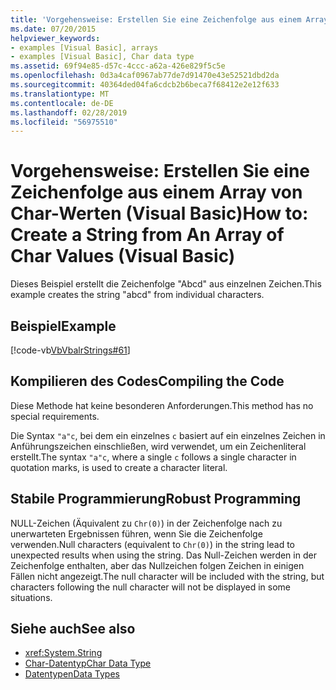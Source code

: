 ```yaml
---
title: 'Vorgehensweise: Erstellen Sie eine Zeichenfolge aus einem Array von Char-Werten (Visual Basic)'
ms.date: 07/20/2015
helpviewer_keywords:
- examples [Visual Basic], arrays
- examples [Visual Basic], Char data type
ms.assetid: 69f94e85-d57c-4ccc-a62a-426e829f5c5e
ms.openlocfilehash: 0d3a4caf0967ab77de7d91470e43e52521dbd2da
ms.sourcegitcommit: 40364ded04fa6cdcb2b6beca7f68412e2e12f633
ms.translationtype: MT
ms.contentlocale: de-DE
ms.lasthandoff: 02/28/2019
ms.locfileid: "56975510"
---
```

# <a name="how-to-create-a-string-from-an-array-of-char-values-visual-basic"></a><span data-ttu-id="40f8f-102">Vorgehensweise: Erstellen Sie eine Zeichenfolge aus einem Array von Char-Werten (Visual Basic)</span><span class="sxs-lookup"><span data-stu-id="40f8f-102">How to: Create a String from An Array of Char Values (Visual Basic)</span></span>
<span data-ttu-id="40f8f-103">Dieses Beispiel erstellt die Zeichenfolge "Abcd" aus einzelnen Zeichen.</span><span class="sxs-lookup"><span data-stu-id="40f8f-103">This example creates the string "abcd" from individual characters.</span></span>  
  
## <a name="example"></a><span data-ttu-id="40f8f-104">Beispiel</span><span class="sxs-lookup"><span data-stu-id="40f8f-104">Example</span></span>  
 [!code-vb[VbVbalrStrings#61](~/samples/snippets/visualbasic/VS_Snippets_VBCSharp/VbVbalrStrings/VB/Class2.vb#61)]  
  
## <a name="compiling-the-code"></a><span data-ttu-id="40f8f-105">Kompilieren des Codes</span><span class="sxs-lookup"><span data-stu-id="40f8f-105">Compiling the Code</span></span>  
 <span data-ttu-id="40f8f-106">Diese Methode hat keine besonderen Anforderungen.</span><span class="sxs-lookup"><span data-stu-id="40f8f-106">This method has no special requirements.</span></span>  
  
 <span data-ttu-id="40f8f-107">Die Syntax `"a"c`, bei dem ein einzelnes `c` basiert auf ein einzelnes Zeichen in Anführungszeichen einschließen, wird verwendet, um ein Zeichenliteral erstellt.</span><span class="sxs-lookup"><span data-stu-id="40f8f-107">The syntax `"a"c`, where a single `c` follows a single character in quotation marks, is used to create a character literal.</span></span>  
  
## <a name="robust-programming"></a><span data-ttu-id="40f8f-108">Stabile Programmierung</span><span class="sxs-lookup"><span data-stu-id="40f8f-108">Robust Programming</span></span>  
 <span data-ttu-id="40f8f-109">NULL-Zeichen (Äquivalent zu `Chr(0)`) in der Zeichenfolge nach zu unerwarteten Ergebnissen führen, wenn Sie die Zeichenfolge verwenden.</span><span class="sxs-lookup"><span data-stu-id="40f8f-109">Null characters (equivalent to `Chr(0)`) in the string lead to unexpected results when using the string.</span></span> <span data-ttu-id="40f8f-110">Das Null-Zeichen werden in der Zeichenfolge enthalten, aber das Nullzeichen folgen Zeichen in einigen Fällen nicht angezeigt.</span><span class="sxs-lookup"><span data-stu-id="40f8f-110">The null character will be included with the string, but characters following the null character will not be displayed in some situations.</span></span>  
  
## <a name="see-also"></a><span data-ttu-id="40f8f-111">Siehe auch</span><span class="sxs-lookup"><span data-stu-id="40f8f-111">See also</span></span>
- <xref:System.String>
- [<span data-ttu-id="40f8f-112">Char-Datentyp</span><span class="sxs-lookup"><span data-stu-id="40f8f-112">Char Data Type</span></span>](../../../../visual-basic/language-reference/data-types/char-data-type.md)
- [<span data-ttu-id="40f8f-113">Datentypen</span><span class="sxs-lookup"><span data-stu-id="40f8f-113">Data Types</span></span>](../../../../visual-basic/programming-guide/language-features/data-types/index.md)
